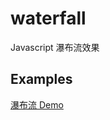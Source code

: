 # waterfall
Javascript 瀑布流效果

## Examples
[瀑布流 Demo](https://loshafee.github.io/waterfall/demos/waterfall.html)
